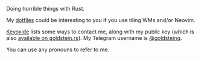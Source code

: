 Doing horrible things with Rust.

My [dotfiles] could be interesting to you if you use tiling WMs and/or Neovim.

[Keyoxide] lists some ways to contact me, along with my public key (which is also [available on goldstein.rs][key]). My Telegram username is [@goldsteinq].

You can use any pronouns to refer to me.

[name-it]: https://github.com/GoldsteinE/name-it
[dotfiles]: https://github.com/GoldsteinE/nixos/tree/master/dotfiles
[Keyoxide]: https://keyoxide.org/0baf2d87cb43746f62372d78de6031aba0bb269a
[@goldsteinq]: https://t.me/goldsteinq
[key]: https://goldstein.rs/goldstein.asc
